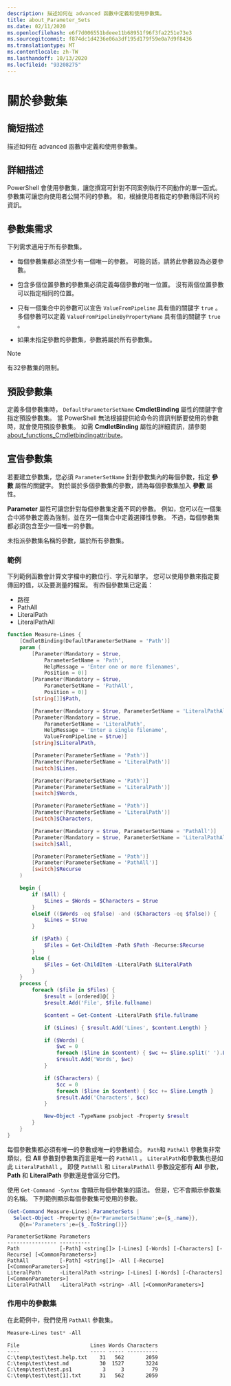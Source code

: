 ```yaml
---
description: 描述如何在 advanced 函數中定義和使用參數集。
title: about_Parameter_Sets
ms.date: 02/11/2020
ms.openlocfilehash: e6f7d006551bdeee11b68951f96f3fa2251e73e3
ms.sourcegitcommit: f874dc1d4236e06a3df195d179f59e0a7d9f8436
ms.translationtype: MT
ms.contentlocale: zh-TW
ms.lasthandoff: 10/13/2020
ms.locfileid: "93208275"
---
```

# <a name="about-parameter-sets"></a>關於參數集

## <a name="short-description"></a>簡短描述
描述如何在 advanced 函數中定義和使用參數集。

## <a name="long-description"></a>詳細描述

PowerShell 會使用參數集，讓您撰寫可針對不同案例執行不同動作的單一函式。 參數集可讓您向使用者公開不同的參數。 和，根據使用者指定的參數傳回不同的資訊。

## <a name="parameter-set-requirements"></a>參數集需求

下列需求適用于所有參數集。

- 每個參數集都必須至少有一個唯一的參數。 可能的話，請將此參數設為必要參數。

- 包含多個位置參數的參數集必須定義每個參數的唯一位置。 沒有兩個位置參數可以指定相同的位置。

- 只有一個集合中的參數可以宣告 `ValueFromPipeline` 具有值的關鍵字 `true` 。 多個參數可以定義 `ValueFromPipelineByPropertyName` 具有值的關鍵字 `true` 。

- 如果未指定參數的參數集，參數將屬於所有參數集。

> [!NOTE]
> 有32參數集的限制。

## <a name="default-parameter-sets"></a>預設參數集

定義多個參數集時， `DefaultParameterSetName` **CmdletBinding** 屬性的關鍵字會指定預設參數集。
當 PowerShell 無法根據提供給命令的資訊判斷要使用的參數時，就會使用預設參數集。 如需 **CmdletBinding** 屬性的詳細資訊，請參閱 [about_functions_Cmdletbindingattribute](about_functions_cmdletbindingattribute.md)。

## <a name="declaring-parameter-sets"></a>宣告參數集

若要建立參數集，您必須 `ParameterSetName` 針對參數集內的每個參數，指定 **參數** 屬性的關鍵字。 對於屬於多個參數集的參數，請為每個參數集加入 **參數** 屬性。

**Parameter** 屬性可讓您針對每個參數集定義不同的參數。 例如，您可以在一個集合中將參數定義為強制，並在另一個集合中定義選擇性參數。 不過，每個參數集都必須包含至少一個唯一的參數。

未指派參數集名稱的參數，屬於所有參數集。

### <a name="example"></a>範例

下列範例函數會計算文字檔中的數位行、字元和單字。 您可以使用參數來指定要傳回的值，以及要測量的檔案。 有四個參數集已定義：

- 路徑
- PathAll
- LiteralPath
- LiteralPathAll

```powershell
function Measure-Lines {
    [CmdletBinding(DefaultParameterSetName = 'Path')]
    param (
        [Parameter(Mandatory = $true,
            ParameterSetName = 'Path',
            HelpMessage = 'Enter one or more filenames',
            Position = 0)]
        [Parameter(Mandatory = $true,
            ParameterSetName = 'PathAll',
            Position = 0)]
        [string[]]$Path,

        [Parameter(Mandatory = $true, ParameterSetName = 'LiteralPathAll')]
        [Parameter(Mandatory = $true,
            ParameterSetName = 'LiteralPath',
            HelpMessage = 'Enter a single filename',
            ValueFromPipeline = $true)]
        [string]$LiteralPath,

        [Parameter(ParameterSetName = 'Path')]
        [Parameter(ParameterSetName = 'LiteralPath')]
        [switch]$Lines,

        [Parameter(ParameterSetName = 'Path')]
        [Parameter(ParameterSetName = 'LiteralPath')]
        [switch]$Words,

        [Parameter(ParameterSetName = 'Path')]
        [Parameter(ParameterSetName = 'LiteralPath')]
        [switch]$Characters,

        [Parameter(Mandatory = $true, ParameterSetName = 'PathAll')]
        [Parameter(Mandatory = $true, ParameterSetName = 'LiteralPathAll')]
        [switch]$All,

        [Parameter(ParameterSetName = 'Path')]
        [Parameter(ParameterSetName = 'PathAll')]
        [switch]$Recurse
    )

    begin {
        if ($All) {
            $Lines = $Words = $Characters = $true
        }
        elseif (($Words -eq $false) -and ($Characters -eq $false)) {
            $Lines = $true
        }

        if ($Path) {
            $Files = Get-ChildItem -Path $Path -Recurse:$Recurse
        }
        else {
            $Files = Get-ChildItem -LiteralPath $LiteralPath
        }
    }
    process {
        foreach ($file in $Files) {
            $result = [ordered]@{ }
            $result.Add('File', $file.fullname)

            $content = Get-Content -LiteralPath $file.fullname

            if ($Lines) { $result.Add('Lines', $content.Length) }

            if ($Words) {
                $wc = 0
                foreach ($line in $content) { $wc += $line.split(' ').Length }
                $result.Add('Words', $wc)
            }

            if ($Characters) {
                $cc = 0
                foreach ($line in $content) { $cc += $line.Length }
                $result.Add('Characters', $cc)
            }

            New-Object -TypeName psobject -Property $result
        }
    }
}
```

每個參數集都必須有唯一的參數或唯一的參數組合。 `Path`和 `PathAll` 參數集非常類似，但 **All** 參數對參數集而言是唯一的 `PathAll` 。 `LiteralPath`和參數集也是如此 `LiteralPathAll` 。 即使 `PathAll` 和 `LiteralPathAll` 參數設定都有 **All** 參數， **Path** 和 **LiteralPath** 參數還是會區分它們。

使用 `Get-Command -Syntax` 會顯示每個參數集的語法。 但是，它不會顯示參數集的名稱。 下列範例顯示每個參數集可使用的參數。

```powershell
(Get-Command Measure-Lines).ParameterSets |
  Select-Object -Property @{n='ParameterSetName';e={$_.name}},
    @{n='Parameters';e={$_.ToString()}}
```

```Output
ParameterSetName Parameters
---------------- ----------
Path             [-Path] <string[]> [-Lines] [-Words] [-Characters] [-Recurse] [<CommonParameters>]
PathAll          [-Path] <string[]> -All [-Recurse] [<CommonParameters>]
LiteralPath      -LiteralPath <string> [-Lines] [-Words] [-Characters] [<CommonParameters>]
LiteralPathAll   -LiteralPath <string> -All [<CommonParameters>]
```

### <a name="parameter-sets-in-action"></a>作用中的參數集

在此範例中，我們使用 `PathAll` 參數集。

```powershell
Measure-Lines test* -All
```

```Output
File                       Lines Words Characters
----                       ----- ----- ----------
C:\temp\test\test.help.txt    31   562       2059
C:\temp\test\test.md          30  1527       3224
C:\temp\test\test.ps1          3     3         79
C:\temp\test\test[1].txt      31   562       2059
```

